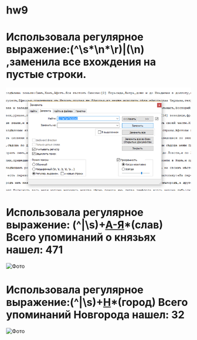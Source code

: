 # hw9
# Использовала регулярное выражение:(^\s*\n*\r)|(\n)  ,заменила все вхождения на  пустые строки.
![Фото](https://github.com/msgvozdeva/hw9/blob/master/2018-06-01%20(3).png)
# Использовала регулярное выражение: (^|\s)+[А-Я](а-я)*(слав)  Всего упоминаний о князьях нашел: 471
![Фото]([https://github.com/msgvozdeva/hw9/blob/master/2018-06-01%20(1).png)
# Использовала регулярное выражение:(^|\s)+[Н](а-я)*(город)  Всего упоминаний Новгорода нашел: 32
![Фото]([https://github.com/msgvozdeva/hw9/blob/master/2018-06-01%20(2).png)
